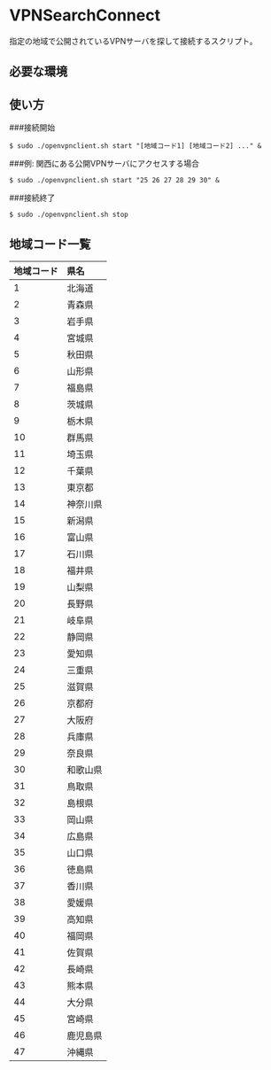 # VPNSearchConnect

指定の地域で公開されているVPNサーバを探して接続するスクリプト。


## 必要な環境


## 使い方

###接続開始

	$ sudo ./openvpnclient.sh start "[地域コード1] [地域コード2] ..." &

###例: 関西にある公開VPNサーバにアクセスする場合

	$ sudo ./openvpnclient.sh start "25 26 27 28 29 30" &

###接続終了

	$ sudo ./openvpnclient.sh stop

## 地域コード一覧

|地域コード|県名|
|:--|:--|
|1|北海道|
|2|青森県|
|3|岩手県|
|4|宮城県|
|5|秋田県|
|6|山形県|
|7|福島県|
|8|茨城県|
|9|栃木県|
|10|群馬県|
|11|埼玉県|
|12|千葉県|
|13|東京都|
|14|神奈川県|
|15|新潟県|
|16|富山県|
|17|石川県|
|18|福井県|
|19|山梨県|
|20|長野県|
|21|岐阜県|
|22|静岡県|
|23|愛知県|
|24|三重県|
|25|滋賀県|
|26|京都府|
|27|大阪府|
|28|兵庫県|
|29|奈良県|
|30|和歌山県|
|31|鳥取県|
|32|島根県|
|33|岡山県|
|34|広島県|
|35|山口県|
|36|徳島県|
|37|香川県|
|38|愛媛県|
|39|高知県|
|40|福岡県|
|41|佐賀県|
|42|長崎県|
|43|熊本県|
|44|大分県|
|45|宮崎県|
|46|鹿児島県|
|47|沖縄県|
